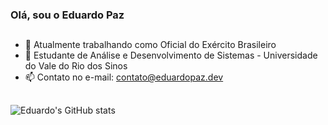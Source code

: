 ### Olá, sou o Eduardo Paz
##

- 🔭 Atualmente trabalhando como Oficial do Exército Brasileiro
- 🌱 Estudante de Análise e Desenvolvimento de Sistemas - Universidade do Vale do Rio dos Sinos
- 📫 Contato no e-mail: contato@eduardopaz.dev
##
![Eduardo's GitHub stats](https://github-readme-stats.vercel.app/api?username=eduardopaz78&show_icons=true&theme=dark)

<link rel="stylesheet" href="https://cdn.jsdelivr.net/gh/devicons/devicon@v2.15.1/devicon.min.css">

<link rel="stylesheet" href="https://cdn.jsdelivr.net/gh/devicons/devicon@v2.15.1/devicon.min.css">          
